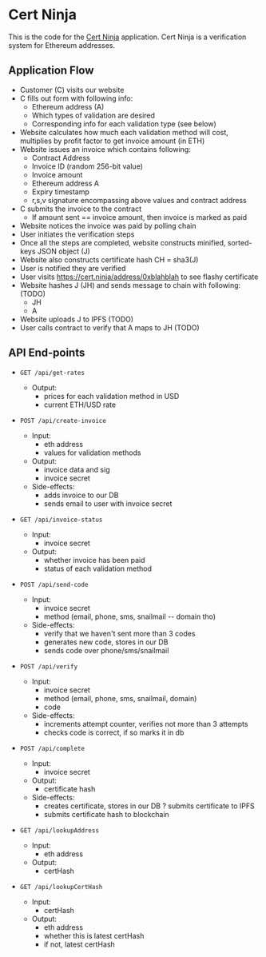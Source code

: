 # Cert Ninja

This is the code for the [Cert Ninja](https://cert.ninja) application. Cert Ninja is a verification system for Ethereum addresses.


## Application Flow

* Customer (C) visits our website
* C fills out form with following info:
  * Ethereum address (A)
  * Which types of validation are desired
  * Corresponding info for each validation type (see below)
* Website calculates how much each validation method will cost, multiplies by profit factor to get invoice amount (in ETH)
* Website issues an invoice which contains following:
  * Contract Address
  * Invoice ID (random 256-bit value)
  * Invoice amount
  * Ethereum address A
  * Expiry timestamp
  * r,s,v signature encompassing above values and contract address
* C submits the invoice to the contract
  * If amount sent == invoice amount, then invoice is marked as paid
* Website notices the invoice was paid by polling chain
* User initiates the verification steps
* Once all the steps are completed, website constructs minified, sorted-keys JSON object (J)
* Website also constructs certificate hash CH = sha3(J)
* User is notified they are verified
* User visits https://cert.ninja/address/0xblahblah to see flashy certificate
* Website hashes J (JH) and sends message to chain with following: (TODO)
  * JH
  * A
* Website uploads J to IPFS (TODO)
* User calls contract to verify that A maps to JH (TODO)



## API End-points

* `GET /api/get-rates`
  * Output:
    * prices for each validation method in USD
    * current ETH/USD rate

* `POST /api/create-invoice`
  * Input:
    * eth address
    * values for validation methods
  * Output:
    * invoice data and sig
    * invoice secret
  * Side-effects:
    * adds invoice to our DB
    * sends email to user with invoice secret

* `GET /api/invoice-status`
  * Input:
    * invoice secret
  * Output:
    * whether invoice has been paid
    * status of each validation method

* `POST /api/send-code`
  * Input:
    * invoice secret
    * method (email, phone, sms, snailmail -- domain tho)
  * Side-effects:
    * verify that we haven't sent more than 3 codes
    * generates new code, stores in our DB
    * sends code over phone/sms/snailmail

* `POST /api/verify`
  * Input:
    * invoice secret
    * method (email, phone, sms, snailmail, domain)
    * code
  * Side-effects:
    * increments attempt counter, verifies not more than 3 attempts
    * checks code is correct, if so marks it in db

* `POST /api/complete`
  * Input:
    * invoice secret
  * Output:
    * certificate hash
  * Side-effects:
    * creates certificate, stores in our DB
    ? submits certificate to IPFS
    * submits certificate hash to blockchain

* `GET /api/lookupAddress`
  * Input:
    * eth address
  * Output:
    * certHash

* `GET /api/lookupCertHash`
  * Input:
    * certHash
  * Output:
    * eth address
    * whether this is latest certHash
    * if not, latest certHash
